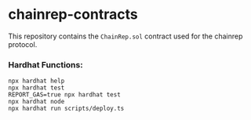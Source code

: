 # chainrep-contracts

This repository contains the `ChainRep.sol` contract used for the chainrep protocol.

### Hardhat Functions:

```shell
npx hardhat help
npx hardhat test
REPORT_GAS=true npx hardhat test
npx hardhat node
npx hardhat run scripts/deploy.ts
```

